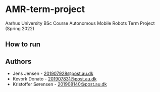 # AMR-term-project
Aarhus University BSc Course Autonomous Mobile Robots Term Project (Spring 2022)


## How to run



## Authors

- Jens Jensen - 201907928@post.au.dk
- Kevork Donato - 201907831@post.au.dk
- Kristoffer Sørensen - 201908140@post.au.dk



